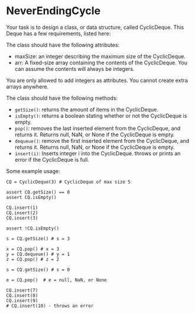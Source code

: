 # NeverEndingCycle

Your task is to design a class, or data structure, called CyclicDeque. This Deque has a few requirements, listed here:

The class should have the following attributes:

- maxSize: an integer describing the maximum size of the CyclicDeque.
- arr: A fixed-size array containing the contents of the CyclicDeque. You can assume the contents will always be integers.

You are only allowed to add integers as attributes.
You cannot create extra arrays anywhere.

The class should have the following methods:

- `getSize()`: returns the amount of items in the CyclicDeque.
- `isEmpty()`: returns a boolean stating whether or not the CyclicDeque is empty.
- `pop()`: removes the last inserted element from the CyclicDeque, and returns it. Returns null, NaN, or None if the CyclicDeque is empty.
- `dequeue()`: remove the first inserted element from the CyclicDeque, and returns it. Returns null, NaN, or None if the CyclicDeque is empty.
- `insert(i)`: Inserts integer i into the CyclicDeque. throws or prints an error if the CyclicDeque is full.

Some example usage:

```
CQ = CyclicDeque(3) # CyclicDeque of max size 5

assert CQ.getSize() == 0
assert CQ.isEmpty()

CQ.insert(1)
CQ.insert(2)
CQ.insert(3)

assert !CQ.isEmpty()

s = CQ.getSize() # s = 3

x = CQ.pop() # x = 3
y = CQ.dequeue() # y = 1
z = CQ.pop() # z = 2

s = CQ.getSize() # s = 0

e = CQ.pop()  # e = null, NaN, or None

CQ.insert(7)
CQ.insert(8)
CQ.insert(9)
# CQ.insert(10) - throws an error
```
